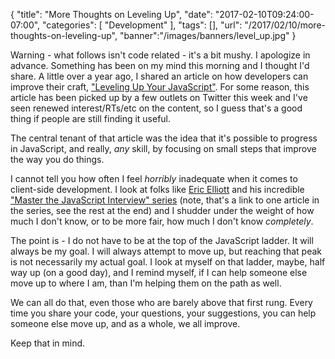 
{
	"title": "More Thoughts on Leveling Up",
	"date": "2017-02-10T09:24:00-07:00",
	"categories": [
		"Development"
	],
	"tags": [],
	"url": "/2017/02/10/more-thoughts-on-leveling-up",
	"banner":"/images/banners/level_up.jpg"
}

Warning - what follows isn't code related - it's a bit mushy. I apologize in advance. Something has
been on my mind this morning and I thought I'd share. A little over a year ago, I shared an article
on how developers can improve their craft, ["Leveling Up Your JavaScript"](http://developer.telerik.com/featured/leveling-up-your-javascript/). For some reason, this article has been picked up by a few outlets on Twitter this week and I've seen renewed interest/RTs/etc on the content, so I guess that's a good thing if people are still finding it useful.

The central tenant of that article was the idea that it's possible to progress in JavaScript, and really, *any* skill, by focusing on small steps that improve the way you do things.

I cannot tell you how often I feel *horribly* inadequate when it comes to client-side development. I look at folks like [Eric Elliott](https://medium.com/@_ericelliott) and his incredible ["Master the JavaScript Interview" series](https://medium.com/javascript-scene/master-the-javascript-interview-what-is-a-promise-27fc71e77261#.o92qnrmwq) (note, that's a link to one article in the series, see the rest at the end) and I shudder under the weight of how much I don't know, or to be more fair, how much I don't know *completely*. 

The point is - I do not have to be at the top of the JavaScript ladder. It will always be my goal. I will always attempt to move up, but reaching that peak is not necessarily my actual goal. I look at myself on that ladder, maybe, half way up (on a good day), and I remind myself, if I can help someone else move up to where I am, than I'm helping them on the path as well. 

We can all do that, even those who are barely above that first rung. Every time you share your code, your questions, your suggestions, you can help someone else move up, and as a whole, we all improve. 

Keep that in mind.
